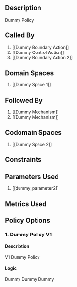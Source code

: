 ## Description

Dummy Policy
## Called By
1. [[Dummy Boundary Action]]
2. [[Dummy Control Action]]
3. [[Dummy Boundary Action 2]]
## Domain Spaces
1. [[Dummy Space 1]]
## Followed By
1. [[Dummy Mechanism]]
2. [[Dummy Mechanism]]
## Codomain Spaces
1. [[Dummy Space 2]]
## Constraints
## Parameters Used
1. [[dummy_parameter2]]
## Metrics Used
## Policy Options
### 1. Dummy Policy V1
#### Description
V1 Dummy Policy
#### Logic

Dummy
Dummy
Dummy


